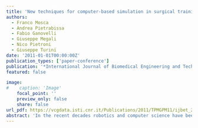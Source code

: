 ```yaml
---
title: 'New techniques for computer-based simulation in surgical training'
authors:
  - Franco Mosca
  - Andrea Pietrabissa
  - Fabio Ganovelli
  - Giuseppe Megali
  - Nico Pietroni
  - Giuseppe Turini
date: '2011-01-01T00:00:00Z'
publication_types: ['paper-conference']
publication: '*International Journal of Biomedical Engineering and Technology  (IJBET)*'
featured: false

image:
#    caption: 'Image'
    focal_point: ''
    preview_only: false
    share: false
url_pdf: https://vcgdata.isti.cnr.it/Publications/2011/TPMGPM11/ijbet_2008accepted.pdf
abstract: 'In the recent decades robotics and computer science have been  gaining more and more relevance in all aspects of our lives. In surgery, for  example, they gave birth to procedures, impossible to perform otherwise, like  the tele-surgery or the nano-surgery. On this regard, these applied sciences  already play an important role in assisting the surgeon both in the operative  room and, as a support, in the education of young surgeons, but much work has  still to be done.  In fact in these last years we have seen an extreme change in the traditional  training in surgery and the computer-based simulation is one of the main reason  of this shift. The spread of Minimally Invasive Surgery (MIS) has brought  major improvements in the quality of healthcare, but it has also increased the  complexity of the surgical procedures requiring advanced and highly  specialized training systems. Moreover these training procedures need to be  reiterated during the operational life of surgeons. Therefore, considering the  limited availability of cadavers and the public concern with the non-ethical  treatment of animals, the traditional approaches to surgical training are  drastically limited encouraging the use of surgical simulators based on virtual  environments.  Healthcare industries and the scientific community in medicine agree  indicating the disruptive potential of the application of Virtual Reality (VR) to  the training in the medical field. Therefore the next step is the development of  surgical simulators with an high level of realism in order to practice complex  procedures in a safe environment. Moreover it is decisive that this evolution is  done integrating advanced medical imaging and processing, allowing surgeons  to practice simulated interventions on patient specific dataset.  The increasing importance of MIS techniques will cause a drastic change in  pre-operation planning and basic surgical training. In fact, the features of this  kind of surgical approach (the workspace limitation, the 2D vision through a  laparoscopic camera and the indirect physical interaction with the patient body)  make it possible to use a surgical simulator to train, plan or simulate an  intervention, reproducing the visual and tactile feedback of the real surgical  procedure on a real patient.  This paper presents some research and applicative results on Computer  Assisted Surgery (CAS) achieved in the framework of EndoCAS, a newly  founded Center of Excellence in Pisa. The research has involved: the  development of segmentation algorithms for volumetric datasets, the simulation  of bone drilling procedures, the modeling of deformable object cuts and  deformations and the simulation of rope interactions during a suture procedure  in MIS. All these projects were been developed using a new open source library  to support the implementation of techniques for simulating deformable objects.  Our purpose is to enhance the surgical training with new improved  techniques applied both to the medical imaging and to the computer-based  simulation in order to carry the surgical training to a next level of realism.'
---
```

